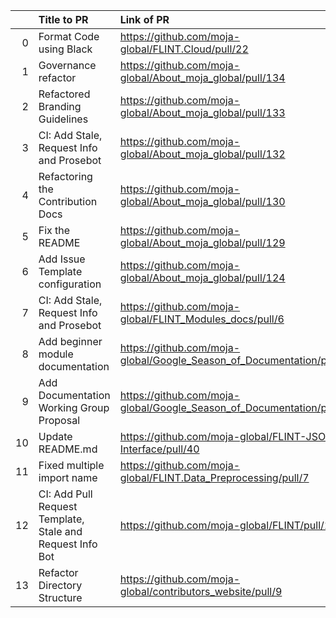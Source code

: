 |    | Title to PR                                               | Link of PR                                                            | Status(Merged/Closed/Open)   |
|---:|:----------------------------------------------------------|:----------------------------------------------------------------------|:-----------------------------|
|  0 | Format Code using Black                                   | https://github.com/moja-global/FLINT.Cloud/pull/22                    | Merged                       |
|  1 | Governance refactor                                       | https://github.com/moja-global/About_moja_global/pull/134             | Merged                       |
|  2 | Refactored Branding Guidelines                            | https://github.com/moja-global/About_moja_global/pull/133             | Merged                       |
|  3 | CI: Add Stale, Request Info and Prosebot                  | https://github.com/moja-global/About_moja_global/pull/132             | Merged                       |
|  4 | Refactoring the Contribution Docs                         | https://github.com/moja-global/About_moja_global/pull/130             | Merged                       |
|  5 | Fix the README                                            | https://github.com/moja-global/About_moja_global/pull/129             | Merged                       |
|  6 | Add Issue Template configuration                          | https://github.com/moja-global/About_moja_global/pull/124             | Merged                       |
|  7 | CI: Add Stale, Request Info and Prosebot                  | https://github.com/moja-global/FLINT_Modules_docs/pull/6              | Merged                       |
|  8 | Add beginner module documentation                         | https://github.com/moja-global/Google_Season_of_Documentation/pull/23 | Merged                       |
|  9 | Add Documentation Working Group Proposal                  | https://github.com/moja-global/Google_Season_of_Documentation/pull/20 | Merged                       |
| 10 | Update README.md                                          | https://github.com/moja-global/FLINT-JSON-Interface/pull/40           | Merged                       |
| 11 | Fixed multiple import name                                | https://github.com/moja-global/FLINT.Data_Preprocessing/pull/7        | Merged                       |
| 12 | CI: Add Pull Request Template, Stale and Request Info Bot | https://github.com/moja-global/FLINT/pull/105                         | Open                         |
| 13 | Refactor Directory Structure                              | https://github.com/moja-global/contributors_website/pull/9            | Merged                       |

